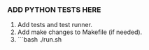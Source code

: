 ### ADD PYTHON TESTS HERE
<ol>
<li> Add tests and test runner.
<li> Add make changes to Makefile (if needed).
<li>
```bash
./run.sh
</ol>